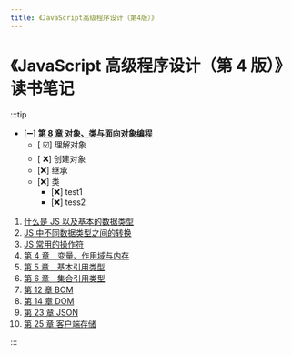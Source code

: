 ```yaml
---
title: 《JavaScript高级程序设计（第4版）》
---
```


# 《JavaScript 高级程序设计（第 4 版）》 读书笔记

:::tip

- [:heavy_minus_sign:] **[第 8 章 对象、类与面向对象编程](./js_advanced4_8.md)**
  - [ :ballot_box_with_check:] 理解对象
  - [ :x:] 创建对象
  - [:x:] 继承
  - [:x:] 类
    - [:x:] test1
    - [:x:] tess2

1. [什么是 JS 以及基本的数据类型](./js_advanced4_one.md)
2. [JS 中不同数据类型之间的转换](./js_advanced4_two.md)
3. [JS 常用的操作符](./js_advanced4_three.md)
4. [第 4 章　变量、作用域与内存](./js_advanced4_four.md)
5. [第 5 章　基本引用类型](./js_advanced4_fifth.md)
6. [第 6 章　集合引用类型](js_advanced4_six.md)
7. [第 12 章 BOM](./js_advanced4_12.md)
8. [第 14 章 DOM](./js_advanced14.md)
9. [第 23 章 JSON](./js_advanced4_23.md)
10. [第 25 章 客户端存储](./js_advanced4_25.md)

:::
